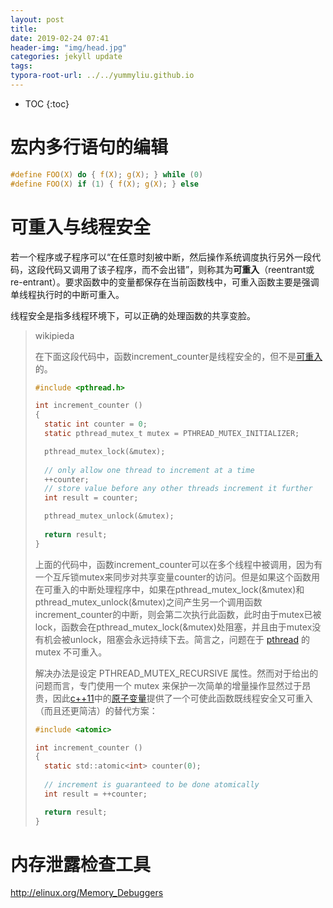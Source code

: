 ```yaml
---
layout: post
title: 
date: 2019-02-24 07:41
header-img: "img/head.jpg"
categories: jekyll update
tags:
typora-root-url: ../../yummyliu.github.io
---
```

* TOC
{:toc}
# 宏内多行语句的编辑

```c
#define FOO(X) do { f(X); g(X); } while (0)
#define FOO(X) if (1) { f(X); g(X); } else
```

# 可重入与线程安全

若一个程序或子程序可以“在任意时刻被中断，然后操作系统调度执行另外一段代码，这段代码又调用了该子程序，而不会出错”，则称其为**可重入**（reentrant或re-entrant）。要求函数中的变量都保存在当前函数栈中，可重入函数主要是强调单线程执行时的中断可重入。

线程安全是指多线程环境下，可以正确的处理函数的共享变脸。

> wikipieda
>
> 在下面这段代码中，函数increment_counter是线程安全的，但不是[可重入](https://zh.wikipedia.org/wiki/%E5%8F%AF%E9%87%8D%E5%85%A5)的。
>
> ```c
> #include <pthread.h>
> 
> int increment_counter ()
> {
> 	static int counter = 0;
> 	static pthread_mutex_t mutex = PTHREAD_MUTEX_INITIALIZER;
> 
> 	pthread_mutex_lock(&mutex);
> 	
> 	// only allow one thread to increment at a time
> 	++counter;
> 	// store value before any other threads increment it further
> 	int result = counter;	
> 
> 	pthread_mutex_unlock(&mutex);
> 	
> 	return result;
> }
> ```
>
> 上面的代码中，函数increment_counter可以在多个线程中被调用，因为有一个互斥锁mutex来同步对共享变量counter的访问。但是如果这个函数用在可重入的中断处理程序中，如果在pthread_mutex_lock(&mutex)和pthread_mutex_unlock(&mutex)之间产生另一个调用函数increment_counter的中断，则会第二次执行此函数，此时由于mutex已被lock，函数会在pthread_mutex_lock(&mutex)处阻塞，并且由于mutex没有机会被unlock，阻塞会永远持续下去。简言之，问题在于 [pthread](https://zh.wikipedia.org/wiki/Pthread) 的 mutex 不可重入。
>
> 解决办法是设定 PTHREAD_MUTEX_RECURSIVE 属性。然而对于给出的问题而言，专门使用一个 mutex 来保护一次简单的增量操作显然过于昂贵，因此[c++11](https://zh.wikipedia.org/wiki/C%2B%2B11)中的[原子变量](https://zh.wikipedia.org/w/index.php?title=Atomic_(C%2B%2B%E6%A0%87%E5%87%86%E5%BA%93)&action=edit&redlink=1)提供了一个可使此函数既线程安全又可重入（而且还更简洁）的替代方案：
>
> ```c
> #include <atomic>
> 
> int increment_counter ()
> {
> 	static std::atomic<int> counter(0);
> 	
> 	// increment is guaranteed to be done atomically
> 	int result = ++counter;
> 
> 	return result;
> }
> ```

# 内存泄露检查工具

http://elinux.org/Memory_Debuggers


